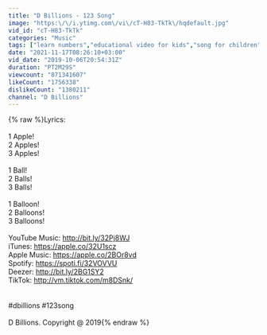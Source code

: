 ```yaml
---
title: "D Billions - 123 Song"
image: "https:\/\/i.ytimg.com\/vi\/cT-H83-TkTk\/hqdefault.jpg"
vid_id: "cT-H83-TkTk"
categories: "Music"
tags: ["learn numbers","educational video for kids","song for children"]
date: "2021-11-17T08:26:10+03:00"
vid_date: "2019-10-06T20:54:31Z"
duration: "PT2M29S"
viewcount: "871341607"
likeCount: "1756338"
dislikeCount: "1380211"
channel: "D Billions"
---
```

{% raw %}Lyrics:<br /><br />1 Apple!<br />2 Apples!<br />3 Apples!<br /><br />1 Ball!<br />2 Balls!<br />3 Balls!<br /><br />1 Balloon!<br />2 Balloons!<br />3 Balloons!<br /><br />YouTube Music: <a rel="nofollow" target="blank" href="http://bit.ly/32Pj8WJ">http://bit.ly/32Pj8WJ</a><br />iTunes:  <a rel="nofollow" target="blank" href="https://apple.co/32U1scz">https://apple.co/32U1scz</a><br />Apple Music: <a rel="nofollow" target="blank" href="https://apple.co/2BOr8vd">https://apple.co/2BOr8vd</a><br />Spotify: <a rel="nofollow" target="blank" href="https://spoti.fi/32VOVVU">https://spoti.fi/32VOVVU</a><br />Deezer: <a rel="nofollow" target="blank" href="http://bit.ly/2BG1SY2">http://bit.ly/2BG1SY2</a><br />TikTok: <a rel="nofollow" target="blank" href="http://vm.tiktok.com/m8DSnk/">http://vm.tiktok.com/m8DSnk/</a><br /><br /><br />#dbillions #123song<br /><br />D Billions. Copyright @ 2019{% endraw %}
